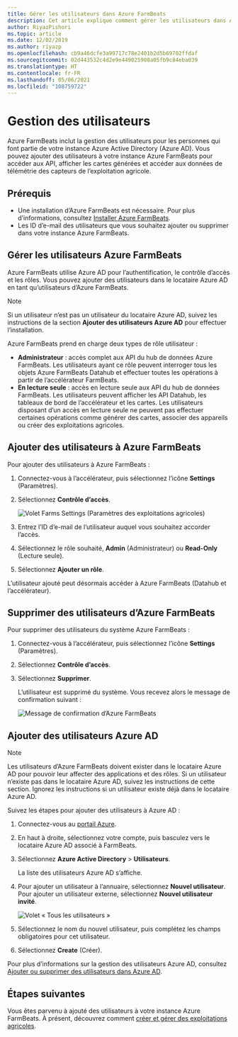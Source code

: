 ```yaml
---
title: Gérer les utilisateurs dans Azure FarmBeats
description: Cet article explique comment gérer les utilisateurs dans Azure FarmBeats.
author: RiyazPishori
ms.topic: article
ms.date: 12/02/2019
ms.author: riyazp
ms.openlocfilehash: cb9a46dcfe3a99717c78e2401b2d5b69702ffdaf
ms.sourcegitcommit: 02d443532c4d2e9e449025908a05fb9c84eba039
ms.translationtype: HT
ms.contentlocale: fr-FR
ms.lasthandoff: 05/06/2021
ms.locfileid: "108759722"
---
```

# <a name="manage-users"></a>Gestion des utilisateurs

Azure FarmBeats inclut la gestion des utilisateurs pour les personnes qui font partie de votre instance Azure Active Directory (Azure AD). Vous pouvez ajouter des utilisateurs à votre instance Azure FarmBeats pour accéder aux API, afficher les cartes générées et accéder aux données de télémétrie des capteurs de l’exploitation agricole.

## <a name="prerequisites"></a>Prérequis

- Une installation d’Azure FarmBeats est nécessaire. Pour plus d’informations, consultez [Installer Azure FarmBeats](install-azure-farmbeats.md).
- Les ID d’e-mail des utilisateurs que vous souhaitez ajouter ou supprimer dans votre instance Azure FarmBeats.

## <a name="manage-azure-farmbeats-users"></a>Gérer les utilisateurs Azure FarmBeats

Azure FarmBeats utilise Azure AD pour l’authentification, le contrôle d’accès et les rôles. Vous pouvez ajouter des utilisateurs dans le locataire Azure AD en tant qu’utilisateurs d’Azure FarmBeats.

> [!NOTE]
> Si un utilisateur n’est pas un utilisateur du locataire Azure AD, suivez les instructions de la section **Ajouter des utilisateurs Azure AD** pour effectuer l’installation.

Azure FarmBeats prend en charge deux types de rôle utilisateur :

 - **Administrateur** : accès complet aux API du hub de données Azure FarmBeats. Les utilisateurs ayant ce rôle peuvent interroger tous les objets Azure FarmBeats Datahub et effectuer toutes les opérations à partir de l’accélérateur FarmBeats.
 - **En lecture seule** : accès en lecture seule aux API du hub de données FarmBeats. Les utilisateurs peuvent afficher les API Datahub, les tableaux de bord de l’accélérateur et les cartes. Les utilisateurs disposant d’un accès en lecture seule ne peuvent pas effectuer certaines opérations comme générer des cartes, associer des appareils ou créer des exploitations agricoles.

## <a name="add-users-to-azure-farmbeats"></a>Ajouter des utilisateurs à Azure FarmBeats

Pour ajouter des utilisateurs à Azure FarmBeats :

1. Connectez-vous à l’accélérateur, puis sélectionnez l’icône **Settings** (Paramètres).
2. Sélectionnez **Contrôle d’accès**.

    ![Volet Farms Settings (Paramètres des exploitations agricoles)](./media/create-farms-in-azure-farmbeats/settings-users-1.png)

3. Entrez l’ID d’e-mail de l’utilisateur auquel vous souhaitez accorder l’accès.
4. Sélectionnez le rôle souhaité, **Admin** (Administrateur) ou **Read-Only** (Lecture seule).
5. Sélectionnez **Ajouter un rôle**.

L’utilisateur ajouté peut désormais accéder à Azure FarmBeats (Datahub et l’accélérateur).

## <a name="delete-users-from-azure-farmbeats"></a>Supprimer des utilisateurs d’Azure FarmBeats

Pour supprimer des utilisateurs du système Azure FarmBeats :

1. Connectez-vous à l’accélérateur, puis sélectionnez l’icône **Settings** (Paramètres).
2. Sélectionnez **Contrôle d’accès**.
3. Sélectionnez **Supprimer**.

   L’utilisateur est supprimé du système. Vous recevez alors le message de confirmation suivant :

   ![Message de confirmation d’Azure FarmBeats](./media/create-farms-in-azure-farmbeats/manage-users-2.png)

## <a name="add-azure-ad-users"></a>Ajouter des utilisateurs Azure AD

> [!NOTE]
> Les utilisateurs d’Azure FarmBeats doivent exister dans le locataire Azure AD pour pouvoir leur affecter des applications et des rôles. Si un utilisateur n’existe pas dans le locataire Azure AD, suivez les instructions de cette section. Ignorez les instructions si un utilisateur existe déjà dans le locataire Azure AD.

Suivez les étapes pour ajouter des utilisateurs à Azure AD :

1. Connectez-vous au [portail Azure](https://portal.azure.com/).
2. En haut à droite, sélectionnez votre compte, puis basculez vers le locataire Azure AD associé à FarmBeats.
3. Sélectionnez **Azure Active Directory** > **Utilisateurs**.

    La liste des utilisateurs Azure AD s’affiche.

4. Pour ajouter un utilisateur à l’annuaire, sélectionnez **Nouvel utilisateur**. Pour ajouter un utilisateur externe, sélectionnez **Nouvel utilisateur invité**.

    ![Volet « Tous les utilisateurs »](./media/create-farms-in-azure-farmbeats/manage-users-3.png)

5. Sélectionnez le nom du nouvel utilisateur, puis complétez les champs obligatoires pour cet utilisateur.
6. Sélectionnez **Create** (Créer).

Pour plus d’informations sur la gestion des utilisateurs Azure AD, consultez [Ajouter ou supprimer des utilisateurs dans Azure AD](../../active-directory/fundamentals/add-users-azure-active-directory.md).

## <a name="next-steps"></a>Étapes suivantes

Vous êtes parvenu à ajouté des utilisateurs à votre instance Azure FarmBeats. À présent, découvrez comment [créer et gérer des exploitations agricoles](manage-farms-in-azure-farmbeats.md#create-farms).